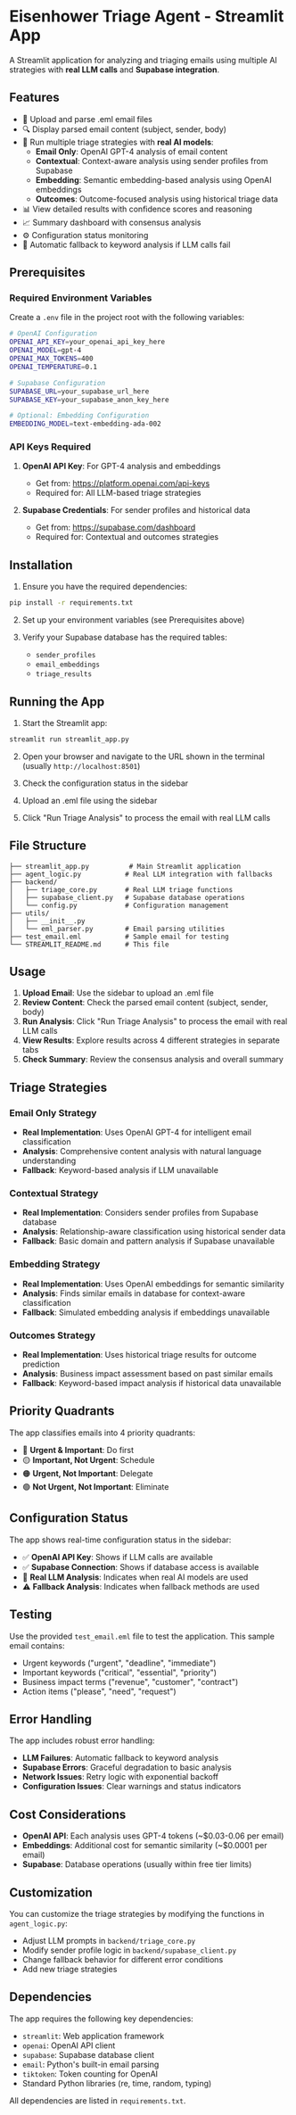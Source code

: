 # Eisenhower Triage Agent - Streamlit App

A Streamlit application for analyzing and triaging emails using multiple AI strategies with **real LLM calls** and **Supabase integration**.

## Features

- 📧 Upload and parse .eml email files
- 🔍 Display parsed email content (subject, sender, body)
- 🚀 Run multiple triage strategies with **real AI models**:
  - **Email Only**: OpenAI GPT-4 analysis of email content
  - **Contextual**: Context-aware analysis using sender profiles from Supabase
  - **Embedding**: Semantic embedding-based analysis using OpenAI embeddings
  - **Outcomes**: Outcome-focused analysis using historical triage data
- 📊 View detailed results with confidence scores and reasoning
- 📈 Summary dashboard with consensus analysis
- ⚙️ Configuration status monitoring
- 🔄 Automatic fallback to keyword analysis if LLM calls fail

## Prerequisites

### Required Environment Variables

Create a `.env` file in the project root with the following variables:

```bash
# OpenAI Configuration
OPENAI_API_KEY=your_openai_api_key_here
OPENAI_MODEL=gpt-4
OPENAI_MAX_TOKENS=400
OPENAI_TEMPERATURE=0.1

# Supabase Configuration
SUPABASE_URL=your_supabase_url_here
SUPABASE_KEY=your_supabase_anon_key_here

# Optional: Embedding Configuration
EMBEDDING_MODEL=text-embedding-ada-002
```

### API Keys Required

1. **OpenAI API Key**: For GPT-4 analysis and embeddings
   - Get from: https://platform.openai.com/api-keys
   - Required for: All LLM-based triage strategies

2. **Supabase Credentials**: For sender profiles and historical data
   - Get from: https://supabase.com/dashboard
   - Required for: Contextual and outcomes strategies

## Installation

1. Ensure you have the required dependencies:
```bash
pip install -r requirements.txt
```

2. Set up your environment variables (see Prerequisites above)

3. Verify your Supabase database has the required tables:
   - `sender_profiles`
   - `email_embeddings`
   - `triage_results`

## Running the App

1. Start the Streamlit app:
```bash
streamlit run streamlit_app.py
```

2. Open your browser and navigate to the URL shown in the terminal (usually `http://localhost:8501`)

3. Check the configuration status in the sidebar

4. Upload an .eml file using the sidebar

5. Click "Run Triage Analysis" to process the email with real LLM calls

## File Structure

```
├── streamlit_app.py          # Main Streamlit application
├── agent_logic.py           # Real LLM integration with fallbacks
├── backend/
│   ├── triage_core.py       # Real LLM triage functions
│   ├── supabase_client.py   # Supabase database operations
│   └── config.py            # Configuration management
├── utils/
│   ├── __init__.py
│   └── eml_parser.py        # Email parsing utilities
├── test_email.eml           # Sample email for testing
└── STREAMLIT_README.md      # This file
```

## Usage

1. **Upload Email**: Use the sidebar to upload an .eml file
2. **Review Content**: Check the parsed email content (subject, sender, body)
3. **Run Analysis**: Click "Run Triage Analysis" to process the email with real LLM calls
4. **View Results**: Explore results across 4 different strategies in separate tabs
5. **Check Summary**: Review the consensus analysis and overall summary

## Triage Strategies

### Email Only Strategy
- **Real Implementation**: Uses OpenAI GPT-4 for intelligent email classification
- **Analysis**: Comprehensive content analysis with natural language understanding
- **Fallback**: Keyword-based analysis if LLM unavailable

### Contextual Strategy
- **Real Implementation**: Considers sender profiles from Supabase database
- **Analysis**: Relationship-aware classification using historical sender data
- **Fallback**: Basic domain and pattern analysis if Supabase unavailable

### Embedding Strategy
- **Real Implementation**: Uses OpenAI embeddings for semantic similarity
- **Analysis**: Finds similar emails in database for context-aware classification
- **Fallback**: Simulated embedding analysis if embeddings unavailable

### Outcomes Strategy
- **Real Implementation**: Uses historical triage results for outcome prediction
- **Analysis**: Business impact assessment based on past similar emails
- **Fallback**: Keyword-based impact analysis if historical data unavailable

## Priority Quadrants

The app classifies emails into 4 priority quadrants:

- 🔴 **Urgent & Important**: Do first
- 🟡 **Important, Not Urgent**: Schedule
- 🟠 **Urgent, Not Important**: Delegate
- 🟢 **Not Urgent, Not Important**: Eliminate

## Configuration Status

The app shows real-time configuration status in the sidebar:

- ✅ **OpenAI API Key**: Shows if LLM calls are available
- ✅ **Supabase Connection**: Shows if database access is available
- 🤖 **Real LLM Analysis**: Indicates when real AI models are used
- ⚠️ **Fallback Analysis**: Indicates when fallback methods are used

## Testing

Use the provided `test_email.eml` file to test the application. This sample email contains:
- Urgent keywords ("urgent", "deadline", "immediate")
- Important keywords ("critical", "essential", "priority")
- Business impact terms ("revenue", "customer", "contract")
- Action items ("please", "need", "request")

## Error Handling

The app includes robust error handling:

- **LLM Failures**: Automatic fallback to keyword analysis
- **Supabase Errors**: Graceful degradation to basic analysis
- **Network Issues**: Retry logic with exponential backoff
- **Configuration Issues**: Clear warnings and status indicators

## Cost Considerations

- **OpenAI API**: Each analysis uses GPT-4 tokens (~$0.03-0.06 per email)
- **Embeddings**: Additional cost for semantic similarity (~$0.0001 per email)
- **Supabase**: Database operations (usually within free tier limits)

## Customization

You can customize the triage strategies by modifying the functions in `agent_logic.py`:

- Adjust LLM prompts in `backend/triage_core.py`
- Modify sender profile logic in `backend/supabase_client.py`
- Change fallback behavior for different error conditions
- Add new triage strategies

## Dependencies

The app requires the following key dependencies:
- `streamlit`: Web application framework
- `openai`: OpenAI API client
- `supabase`: Supabase database client
- `email`: Python's built-in email parsing
- `tiktoken`: Token counting for OpenAI
- Standard Python libraries (re, time, random, typing)

All dependencies are listed in `requirements.txt`. 